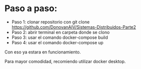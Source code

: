 # Paso a paso:
- Paso 1: clonar repositorio con git clone https://github.com/DonovanAIV/Sistemas-Distribuidos-Parte2
- Paso 2: abrir terminal en carpeta donde se clono
- Paso 3: usar el comando docker-compose build
- Paso 4: usar el comando docker-compose up

Con eso ya estara en funcionamiento.

Para mayor comodidad, recomiendo utilizar docker desktop.